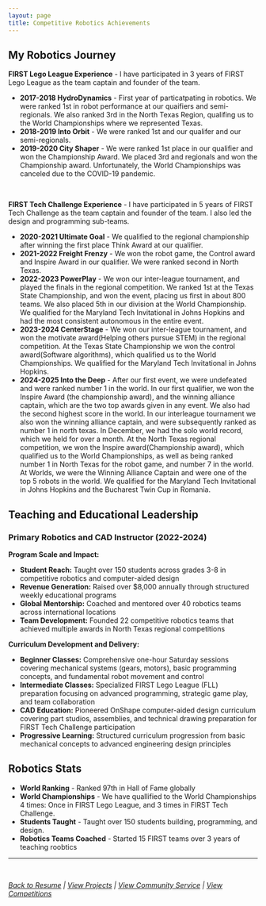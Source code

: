 ```yaml
---
layout: page
title: Competitive Robotics Achievements
---
```


## My Robotics Journey
**FIRST Lego League Experience** - I have participated in 3 years of FIRST Lego League as the team captain and founder of the team. 
- **2017-2018 HydroDynamics** - First year of particatpating in robotics. We were ranked 1st in robot performance at our quaifiers and semi-regionals. We also ranked 3rd in the North Texas Region, qualifing us to the World Championships where we represented Texas. 
- **2018-2019 Into Orbit** - We were ranked 1st and our qualifer and our semi-regionals.
- **2019-2020 City Shaper** - We were ranked 1st place in our qualifier and won the Championship Award. We placed 3rd and regionals and won the Championship award. Unfortunately, the World Championships was canceled due to the COVID-19 pandemic.

<br>

**FIRST Tech Challenge Experience** - I have participated in 5 years of FIRST Tech Challenge as the team captain and founder of the team. I also led the design and programming sub-teams.
- **2020-2021 Ultimate Goal** - We qualified to the regional championship after winning the first place Think Award at our qualifier. 
- **2021-2022 Freight Frenzy** - We won the robot game, the Control award and Inspire Award in our qualifier. We were ranked second in North Texas. 
- **2022-2023 PowerPlay** - We won our inter-league tournament, and played the finals in the regional competition. We ranked 1st at the Texas State Championship, and won the event, placing us first in about 800 teams. We also placed 5th in our division at the World Championship. We qualified for the Maryland Tech Invitational in Johns Hopkins and had the most consistent autonomous in the entire event.  
- **2023-2024 CenterStage** - We won our inter-league tournament, and won the motivate award(Helping others pursue STEM) in the regional competition. At the Texas State Championship we won the control award(Software algorithms), which qualified us to the World Championships. We qualified for the Maryland Tech Invitational in Johns Hopkins. 
- **2024-2025 Into the Deep** - After our first event, we were undefeated and were ranked number 1 in the world. In our first qualifier, we won the Inspire Award (the championship award), and the winning alliance captain, which are the two top awards given in any event. We also had the second highest score in the world. In our interleague tournament we also won the winning alliance captain, and were subsequently ranked as number 1 in north texas. In December, we had the solo world record, which we held for over a month. At the North Texas regional competition, we won the Inspire award(Championship award), which qualified us to the World Championships, as well as being ranked number 1 in North Texas for the robot game, and number 7 in the world. At Worlds, we were the Winning Alliance Captain and were one of the top 5 robots in the world. We qualified for the Maryland Tech Invitational in Johns Hopkins and the Bucharest Twin Cup in Romania. 

## Teaching and Educational Leadership

### Primary Robotics and CAD Instructor (2022-2024)

**Program Scale and Impact:**
- **Student Reach:** Taught over 150 students across grades 3-8 in competitive robotics and computer-aided design
- **Revenue Generation:** Raised over $8,000 annually through structured weekly educational programs
- **Global Mentorship:** Coached and mentored over 40 robotics teams across international locations
- **Team Development:** Founded 22 competitive robotics teams that achieved multiple awards in North Texas regional competitions

**Curriculum Development and Delivery:**
- **Beginner Classes:** Comprehensive one-hour Saturday sessions covering mechanical systems (gears, motors), basic programming concepts, and fundamental robot movement and control
- **Intermediate Classes:** Specialized FIRST Lego League (FLL) preparation focusing on advanced programming, strategic game play, and team collaboration
- **CAD Education:** Pioneered OnShape computer-aided design curriculum covering part studios, assemblies, and technical drawing preparation for FIRST Tech Challenge participation
- **Progressive Learning:** Structured curriculum progression from basic mechanical concepts to advanced engineering design principles

## Robotics Stats
- **World Ranking** - Ranked 97th in Hall of Fame globally
- **World Championships** - We have quallified to the World Championships 4 times: Once in FIRST Lego League, and 3 times in FIRST Tech Challenge.
- **Students Taught** - Taught over 150 students building, programming, and design.
- **Robotics Teams Coached** - Started 15 FIRST teams over 3 years of teaching roobtics

---
<br>

*[Back to Resume](resume.md) | [View Projects](projects.md) | [View Community Service](community-service.md) | [View Competitions](competitions.md)*
